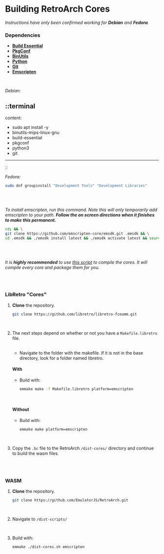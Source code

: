 # Building RetroArch Cores

*Instructions have only been confirmed working for **Debian** and **Fedora**.*
<br>

### Dependencies

- **[Build Essential]**
- **[PkgConf]**
- **[BinUtils]**
- **[Python]**
- **[Git]**
- **[Emscripten]**

<br>

*Debian:*

::terminal
---
content:
- sudo apt install -y
- binutils-mips-linux-gnu
- build-essential
- pkgconf
- python3
- git
---
::

*Fedora:*

```sh
sudo dnf groupinstall "Development Tools" "Development Libraries"
```

<br>
<br>

*To install emscripten, run this command. Note this will only temporarily add emscripten to your path. **Follow the on screen directions when it finishes to make this permanent.***

```sh
cd; && \
git clone https://github.com/emscripten-core/emsdk.git .emsdk && \
cd .emsdk && ./emsdk install latest && ./emsdk activate latest && source ./emsdk_env.sh
```

<br>
<br>

*It is **highly recommended** to use [this script](https://github.com/EmulatorJS/build/) to compile the cores. It will compile every core and package them for you.*

<br>
<br>

### LibRetro "Cores"

1. **Clone** the repository.

    ```sh
    git clone https://github.com/libretro/libretro-fceumm.git
    ```

<br>

2. The next steps depend on whether or not you have a `Makefile.libretro` file.
   
   <br>
   
   - Navigate to the folder with the makefile. If it is not in the base directory, look for a folder named libretro.
   
   #### With
   
   - Build with:
   
       ```sh
       emmake make -f Makefile.libretro platform=emscripten
       ```
   
   <br>
   
   #### Without
   
   - Build with:
   
       ```sh
       emmake make platform=emscripten
       ```

<br>

3. Copy the `.bc` file to the RetroArch `/dist-cores/` directory and continue to build the wasm files.

<br>
<br>

### WASM

1. **Clone** the repository.

    ```sh
    git clone https://github.com/EmulatorJS/RetroArch.git
    ```
    
<br>    

2. Navigate to `/dist-scripts/`

<br>

3. Build with:

    ```sh
    emmake ./dist-cores.sh emscripten
    ```

<br>


<!----------------------------------------------------------------------------->

[RetroArch]: https://github.com/libretro/RetroArch
[Fork]: https://github.com/EmulatorJS/RetroArch

[GPLv3]: cores/LICENSE

<!-------------------------------{ Dependencies }------------------------------>

[Build Essential]: https://packages.ubuntu.com/focal/build-essential
[BinUtils]: https://www.gnu.org/software/binutils/
[PkgConf]: http://pkgconf.org/
[Python]: https://www.python.org/
[Git]: https://git-scm.com/
[Emscripten]: https://emscripten.org/

<!---------------------------------{ Badges }---------------------------------->

[Badge GPLv3]: https://img.shields.io/badge/License-GPL_3-blue.svg?style=flat
